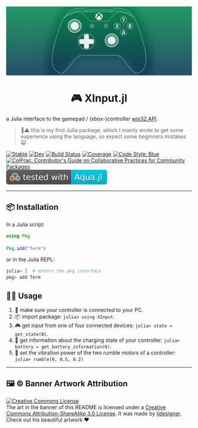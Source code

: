 <p align="center">
    <img src="https://github.com/LaurenzBeck/XInput.jl/blob/master/docs/src/assets/xbox_controller_banner.jpg?raw=true"/></a>
</p>

<h1 align="center">
    🎮 XInput.jl
</h1>

a Julia interface to the gamepad / (xbox-)controller [win32 API](https://learn.microsoft.com/en-us/windows/win32/xinput/xinput-game-controller-apis-portal).

> 🤚⚠️ this is my first Julia package, which I mainly wrote to get some experience using the language, so expect some beginners mistakes 😺

[![Stable](https://img.shields.io/badge/docs-stable-blue.svg)](https://laurenzbeck.github.io/XInput.jl/stable/)
[![Dev](https://img.shields.io/badge/docs-dev-blue.svg)](https://laurenzbeck.github.io/XInput.jl/dev/)
[![Build Status](https://github.com/LaurenzBeck/XInput.jl/actions/workflows/CI.yml/badge.svg?branch=master)](https://github.com/LaurenzBeck/XInput.jl/actions/workflows/CI.yml?query=branch%3Amaster)
[![Coverage](https://codecov.io/gh/LaurenzBeck/XInput.jl/branch/master/graph/badge.svg)](https://codecov.io/gh/LaurenzBeck/XInput.jl)
[![Code Style: Blue](https://img.shields.io/badge/code%20style-blue-4495d1.svg)](https://github.com/invenia/BlueStyle)
[![ColPrac: Contributor's Guide on Collaborative Practices for Community Packages](https://img.shields.io/badge/ColPrac-Contributor's%20Guide-blueviolet)](https://github.com/SciML/ColPrac)
[![Aqua](https://raw.githubusercontent.com/JuliaTesting/Aqua.jl/master/badge.svg)](https://github.com/JuliaTesting/Aqua.jl)

---

## 📦 Installation

In a Julia script:

```julia
using Pkg

Pkg.add("Term")
```

or in the Julia REPL:

```julia
julia> ]  # enters the pkg interface
pkg> add Term
```

## 🧑‍💻 Usage

1. 🛜 make sure your controller is connected to your PC.
2. 📦 import package: `julia> using XInput`.
3. 🎮 get input from one of four connected devices: `julia> state = get_state(0)`.
4. 🔋 get information about the charging state of your controller: `julia> battery = get_battery_information(0)`.
5. 📳 set the vibration power of the two rumble motors of a controller: `julia> rumble(0, 0.5, 0.2)`

---

## 🖼️ ©️ Banner Artwork Attribution

<a rel="license" href="https://creativecommons.org/licenses/by-sa/3.0/"><img alt="Creative Commons License" style="border-width:0" src="https://i.creativecommons.org/l/by-sa/3.0/88x31.png" /></a><br />The art in the banner of this README is licensed under a [Creative Commons Attribution-ShareAlike 3.0 License](https://creativecommons.org/licenses/by-sa/3.0/). It was made by [ljdesigner](https://www.deviantart.com/ljdesigner). Check out his beautiful artwork ❤️
